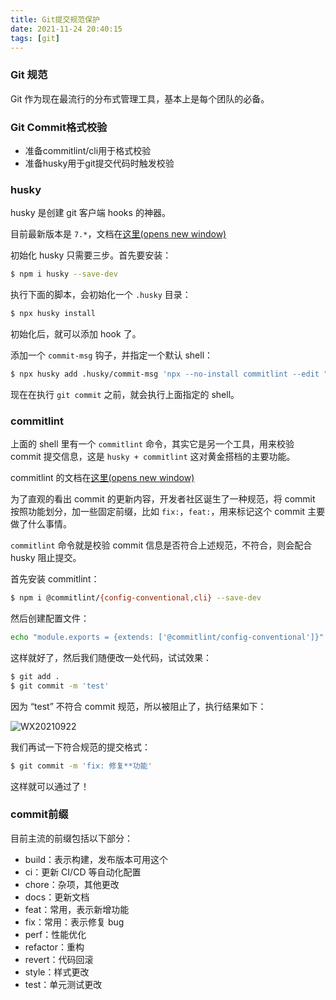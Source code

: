 ```yaml
---
title: Git提交规范保护
date: 2021-11-24 20:40:15
tags: [git]
---
```




### Git 规范

Git 作为现在最流行的分布式管理工具，基本上是每个团队的必备。



### Git Commit格式校验

- 准备commitlint/cli用于格式校验
- 准备husky用于git提交代码时触发校验



### husky

husky 是创建 git 客户端 hooks 的神器。

目前最新版本是 `7.*`，文档在[这里(opens new window)](https://typicode.github.io/husky/#/)

初始化 husky 只需要三步。首先要安装：

```sh
$ npm i husky --save-dev
```

执行下面的脚本，会初始化一个 `.husky` 目录：

```sh
$ npx husky install
```

初始化后，就可以添加 hook 了。

添加一个 `commit-msg` 钩子，并指定一个默认 shell：

```sh
$ npx husky add .husky/commit-msg 'npx --no-install commitlint --edit "$1"'
```

现在在执行 `git commit` 之前，就会执行上面指定的 shell。

<!--more-->

### commitlint

上面的 shell 里有一个 `commitlint` 命令，其实它是另一个工具，用来校验 commit 提交信息，这是 `husky + commitlint` 这对黄金搭档的主要功能。

commitlint 的文档在[这里(opens new window)](https://github.com/conventional-changelog/commitlint/#what-is-commitlint)

为了直观的看出 commit 的更新内容，开发者社区诞生了一种规范，将 commit 按照功能划分，加一些固定前缀，比如 `fix:`，`feat:`，用来标记这个 commit 主要做了什么事情。

`commitlint` 命令就是校验 commit 信息是否符合上述规范，不符合，则会配合 husky 阻止提交。

首先安装 commitlint：

```sh
$ npm i @commitlint/{config-conventional,cli} --save-dev
```

然后创建配置文件：

```sh
echo "module.exports = {extends: ['@commitlint/config-conventional']}" > commitlint.config.js
```

这样就好了，然后我们随便改一处代码，试试效果：

```sh
$ git add .
$ git commit -m 'test'
```

因为 “test” 不符合 commit 规范，所以被阻止了，执行结果如下：

![WX20210922](https://cdn.leheavengame.com/jue/images/17d3fee0-4d04-11ec-bd84-7b06f37942db.jpg)

我们再试一下符合规范的提交格式：

```sh
$ git commit -m 'fix: 修复**功能'
```

这样就可以通过了！


### commit前缀

目前主流的前缀包括以下部分：

- build：表示构建，发布版本可用这个
- ci：更新 CI/CD 等自动化配置
- chore：杂项，其他更改
- docs：更新文档
- feat：常用，表示新增功能
- fix：常用：表示修复 bug
- perf：性能优化
- refactor：重构
- revert：代码回滚
- style：样式更改
- test：单元测试更改
